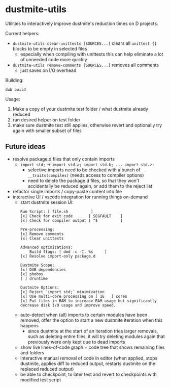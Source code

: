 # dustmite-utils

Utilities to interactively improve dustmite's reduction times on D projects.

Current helpers:
- `dustmite-utils clear-unittests [SOURCES...]` clears all `unittest {}` blocks to be empty in selected files
	- especially when compiling with unittests this can help eliminate a lot of unneeded code more quickly
- `dustmite-utils remove-comments [SOURCES...]` removes all comments
	- just saves on I/O overhead

Building:

```
dub build
```

Usage:

1. Make a copy of your dustmite test folder / what dustmite already reduced
2. run desired helper on test folder
3. make sure dustmite test still applies, otherwise revert and optionally try again with smaller subset of files

## Future ideas

- resolve package.d files that only contain imports
	- `import std;` -> `import std.a; import std.b; ... import std.z;`
		- selective imports need to be checked with a bunch of `__traits(compiles)` (needs access to compiler options)
		- need to delete the package.d files, so that they won't accidentally be reduced again, or add them to the reject list
- refactor single imports / copy-paste content into file
- interactive UI / vscode integration for running things on-demand
	- start dustmite session UI:
		```
		Run Script: [ file.sh          ]
		[x] Check for exit code       [ SEGFAULT    ]
		[x] Check for compiler output [ ^$          ]

		Pre-processing:
		[x] Remove comments
		[x] Clear unittests

		Advanced optimizations:
		    Build flags: [ dmd -c -I. %s     ]
		[x] Resolve import-only package.d

		Dustmite Scope:
		[x] DUB dependencies
		[x] phobos
		[ ] druntime

		Dustmite Options:
		[x] Reject `import std;` minimization
		[x] Use multi-core processing on [ 16   ] cores
		[x] Put files in RAM to increase RAM usage but significantly decrease disk I/O usage and improve speed.
		```
	- auto-detect when (all) imports to certain modules have been removed, offer the option to start a new dustmite iteration when this happens
		- since dustmite at the start of an iteration tries larger removals, such as deleting entire files, it will try deleting modules again that previously were only kept due to dead imports
	- show live lines-of-code graph + code tree that shows remaining files and folders
	- interactive manual removal of code in editor (when applied, stops dustmite, applies diff to reduced output, restarts dustmite on the replaced reduced output)
	- be able to checkpoint, to later test and revert to checkpoints with modified test script
